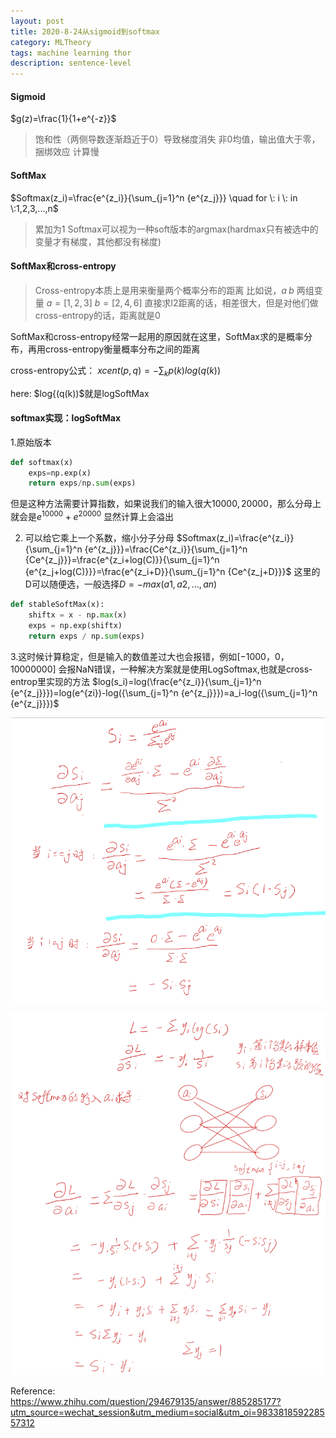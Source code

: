 ```yaml
---
layout: post
title: 2020-8-24从sigmoid到softmax 
category: MLTheory
tags: machine learning thor
description: sentence-level
---
```


#### Sigmoid
$g(z)=\frac{1}{1+e^{-z}}$
>饱和性（两侧导数逐渐趋近于0）导致梯度消失
>非0均值，输出值大于零，捆绑效应
>计算慢


#### SoftMax
$Softmax(z_i)=\frac{e^{z_i}}{\sum_{j=1}^n {e^{z_j}}} \quad for \:  i \: in \:1,2,3,...,n$
> 累加为1
> Softmax可以视为一种soft版本的argmax(hardmax只有被选中的变量才有梯度，其他都没有梯度)



#### SoftMax和cross-entropy
>Cross-entropy本质上是用来衡量两个概率分布的距离
>比如说，$a\;b$ 两组变量
>$a=[1,2,3]$    $b=[2,4,6]$
>直接求l2距离的话，相差很大，但是对他们做cross-entropy的话，距离就是0

SoftMax和cross-entropy经常一起用的原因就在这里，SoftMax求的是概率分布，再用cross-entropy衡量概率分布之间的距离

cross-entropy公式：
$xcent(p,q)=-\sum_k{p(k)log{(q(k))}}$

here:
$log{(q(k))$就是logSoftMax

#### softmax实现：logSoftMax
1.原始版本
```python
def softmax(x)
	exps=np.exp(x)
	return exps/np.sum(exps)
```

但是这种方法需要计算指数，如果说我们的输入很大$10000,20000$，那么分母上就会是$e^10000+e^20000$
显然计算上会溢出

2. 可以给它乘上一个系数，缩小分子分母
$Softmax(z_i)=\frac{e^{z_i}}{\sum_{j=1}^n {e^{z_j}}}=\frac{Ce^{z_i}}{\sum_{j=1}^n {Ce^{z_j}}}=\frac{e^{z_i+log(C)}}{\sum_{j=1}^n {e^{z_j+log(C)}}}=\frac{e^{z_i+D}}{\sum_{j=1}^n {Ce^{z_j+D}}}$
这里的D可以随便选，一般选择$D=-max(a1,a2,...,an)$
```python
def stableSoftMax(x):
	shiftx = x - np.max(x)
	exps = np.exp(shiftx)
	return exps / np.sum(exps)
```
3.这时候计算稳定，但是输入的数值差过大也会报错，例如$[-1000，0，10000000]$ 会报NaN错误，一种解决方案就是使用LogSoftmax,也就是cross-entrop里实现的方法
$log(s_i)=log(\frac{e^{z_i}}{\sum_{j=1}^n {e^{z_j}}})=log(e^{zi})-log({\sum_{j=1}^n {e^{z_j}}})=a_i-log({\sum_{j=1}^n {e^{z_j}}})$





![enter description here](https://raw.githubusercontent.com/ZhaoKangkang0572/imgbed/master/小书匠/1598341626729.png)


![enter description here](https://raw.githubusercontent.com/ZhaoKangkang0572/imgbed/master/小书匠/1598345168673.png)


Reference:
https://www.zhihu.com/question/294679135/answer/885285177?utm_source=wechat_session&utm_medium=social&utm_oi=983381859228557312
